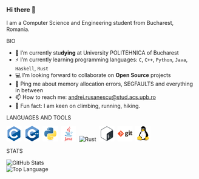 ### Hi there 👋
I am a Computer Science and Engineering student from Bucharest, Romania.

BIO

- 🔭 I’m currently stu**dying** at University POLITEHNICA of Bucharest
- ⚡ I’m currently learning programming languages: `C`, `C++`, `Python`, `Java`, `Haskell`, `Rust`
- 💻 I’m looking forward to collaborate on **Open Source** projects
- 💬 Ping me about memory allocation errors, SEGFAULTS and everything in between
- 📫 How to reach me: andrei.rusanescu@stud.acs.upb.ro
- 🌱 Fun fact: I am keen on climbing, running, hiking.

LANGUAGES AND TOOLS

<div>
  <img src="https://github.com/devicons/devicon/blob/master/icons/c/c-original.svg" title="C" alt="C" width="40" height="40"/>&nbsp;
  <img src="https://github.com/devicons/devicon/blob/master/icons/cplusplus/cplusplus-original.svg" title="C++" alt="C++" width="40" height="40"/>&nbsp;
  <img src="https://github.com/devicons/devicon/blob/master/icons/python/python-original.svg" title="Python" alt="Python" width="40" height="40"/>&nbsp;
  <img src = "https://github.com/devicons/devicon/blob/master/icons/java/java-original-wordmark.svg" title="Java" alt="Java" width="40" height="40"/>&nbsp;
  <img src="https://github.com/devicons/devicon/blob/master/icons/rust/rust-original-wordmark.svg" title="Rust" alt="Rust" width="40" height="40"/>&nbsp;
  <img src="https://github.com/devicons/devicon/blob/master/icons/bash/bash-original.svg" title="Bash" alt="Bash" width="40" height="40"/>&nbsp;
  <img src="https://github.com/devicons/devicon/blob/master/icons/git/git-original-wordmark.svg" title="Git" alt="Git" width="40" height="40"/>&nbsp;
  <img src="https://github.com/devicons/devicon/blob/master/icons/linux/linux-original.svg" title="Linux" alt="Linux" width="40" height="40"/>&nbsp;
</div>


STATS

<p>
    <img alt = "GitHub Stats" src="https://github-readme-stats.vercel.app/api?username=andreirusanescu&show_icons=true&icon_color=000000&hide_border=true&title_color=5391FE&text_color=555">
    <br>
    <img alt = "Top Language" src="https://github-readme-stats.vercel.app/api/top-langs/?username=andreirusanescu&hide=html,&hide_border=true&title_color=5391FE&text_color=555"
</p>

<!---
andreirusanescu/andreirusanescu is a ✨ special ✨ repository because its `README.md` (this file) appears on your GitHub profile.
You can click the Preview link to take a look at your changes.
--->
